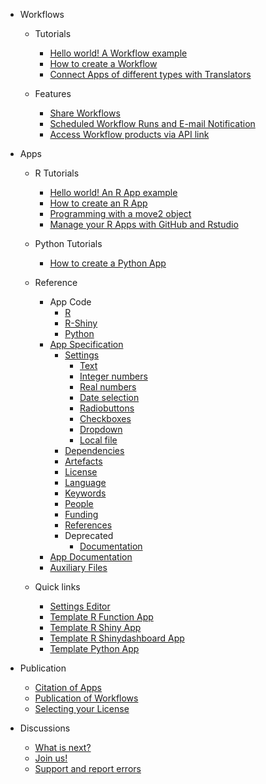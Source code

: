 - Workflows 
  - Tutorials
    - [Hello world! A Workflow example](hello_world_workflow.md)
    - [How to create a Workflow](create_workflow.md)
    - [Connect Apps of different types with Translators](translator.md)

  - Features
    - [Share Workflows](share_workflow.md)
    - [Scheduled Workflow Runs and E-mail Notification](scheduled_runs.md)
    - [Access Workflow products via API link](API.md)
  
- Apps 
  - R Tutorials
      - [Hello world! An R App example](hello_world_app.md)
      - [How to create an R App](create_app.md)
      - [Programming with a move2 object](https://bartk.gitlab.io/move2/articles/programming_move2_object.html ':ignore')
      - [Manage your R Apps with GitHub and Rstudio](manage_app_github.md)
  - Python Tutorials
      - [How to create a Python App](create_py_app.md)
  - Reference
    - App Code
      - [R](copilot-r-sdk.md)
      - [R-Shiny](copilot-shiny-sdk.md)
      - [Python](https://github.com/movestore/python-sdk/developer_README.md ':ignore')
    - [App Specification](appspec.md)
      - [Settings](/appspec/current/settings/README.md)
        - [Text](/appspec/current/settings/string.md)
        - [Integer numbers](/appspec/current/settings/integer.md)
        - [Real numbers](/appspec/current/settings/double.md)
        - [Date selection](/appspec/current/settings/timestamp.md)
        - [Radiobuttons](/appspec/current/settings/radiobuttons.md)
        - [Checkboxes](/appspec/current/settings/checkbox.md)
        - [Dropdown](/appspec/current/settings/dropdown.md)
        - [Local file](/appspec/current/settings/local_file.md)
      - [Dependencies](/appspec/current/dependencies_appspec.md)
      - [Artefacts](/appspec/current/artefacts_appspec.md)
      - [License](/appspec/current/license_appspec.md)
      - [Language](/appspec/current/language_appspec.md)
      - [Keywords](/appspec/current/keywords_appspec.md)
      - [People](/appspec/current/people_appspec.md)
      - [Funding](/appspec/current/funding_appspec.md)
      - [References](/appspec/current/references_appspec.md)
      - Deprecated
        - [Documentation](/appspec/v1.0/documentation_appspec.md)
    - [App Documentation](README_file_description.md) 
    - [Auxiliary Files](auxiliary.md)

  - Quick links
    - [Settings Editor](https://www.moveapps.org/apps/settingseditor ':ignore')
    - [Template R Function App](https://github.com/movestore/Template_R_Function_App ':ignore')
    - [Template R Shiny App](https://github.com/movestore/Template_R_Shiny_App ':ignore')
    - [Template R Shinydashboard App](https://github.com/movestore/Template_R_Shinydashboard_App ':ignore')
    - [Template Python App](https://github.com/movestore/python-sdk ':ignore') 

- Publication
  - [Citation of Apps](cite_app.md)
  - [Publication of Workflows](publish_workflow.md)
  - [Selecting your License](license.md)

- Discussions
  - [What is next?](whatsnext.md)
  - [Join us!](reachout.md)
  - [Support and report errors](support.md)

